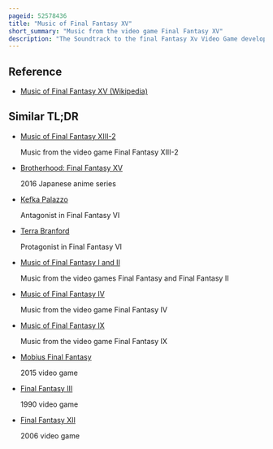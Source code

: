 ```yaml
---
pageid: 52578436
title: "Music of Final Fantasy XV"
short_summary: "Music from the video game Final Fantasy XV"
description: "The Soundtrack to the final Fantasy Xv Video Game developed and published by square Enix as the fifteenth Mainline Entry in the final Fantasy Series was composed mainly by Yoko Shimomura. Having previously worked on the Kingdom Hearts Series, among various other Titles, Final Fantasy Xv was her first Project for the Series. Shimomura was brought on Board the Project in 2006, when it was a spin-off Title called Final Fantasy Versus Xiii, and stayed in her Role during the Game's ten-year Development Cycle. Her Music, based around Themes of 'Friendship' and 'filial Bonds', incorporates multiple musical Genres, such as orchestral, bossa Nova, and American Blues. Some Tracks including the main Theme Somnus Feature latin Lyrics written by the Game's original Director Tetsuya Nomura."
---
```


## Reference

- [Music of Final Fantasy XV (Wikipedia)](https://en.wikipedia.org/?curid=52578436)

## Similar TL;DR

- [Music of Final Fantasy XIII-2](/tldr/en/music-of-final-fantasy-xiii-2)

  Music from the video game Final Fantasy XIII-2

- [Brotherhood: Final Fantasy XV](/tldr/en/brotherhood-final-fantasy-xv)

  2016 Japanese anime series

- [Kefka Palazzo](/tldr/en/kefka-palazzo)

  Antagonist in Final Fantasy VI

- [Terra Branford](/tldr/en/terra-branford)

  Protagonist in Final Fantasy VI

- [Music of Final Fantasy I and II](/tldr/en/music-of-final-fantasy-i-and-ii)

  Music from the video games Final Fantasy and Final Fantasy II

- [Music of Final Fantasy IV](/tldr/en/music-of-final-fantasy-iv)

  Music from the video game Final Fantasy IV

- [Music of Final Fantasy IX](/tldr/en/music-of-final-fantasy-ix)

  Music from the video game Final Fantasy IX

- [Mobius Final Fantasy](/tldr/en/mobius-final-fantasy)

  2015 video game

- [Final Fantasy III](/tldr/en/final-fantasy-iii)

  1990 video game

- [Final Fantasy XII](/tldr/en/final-fantasy-xii)

  2006 video game
